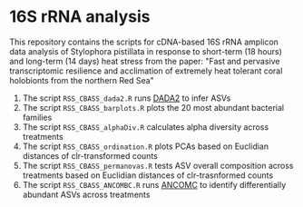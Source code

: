 # 16S rRNA analysis
This repository contains the scripts for cDNA-based 16S rRNA amplicon data analysis of Stylophora pistillata in response to short-term (18 hours) and long-term (14 days) heat stress from the paper: "Fast and pervasive transcriptomic resilience and acclimation of extremely heat tolerant coral holobionts from the northern Red Sea"

1. The script `RSS_CBASS_dada2.R` runs [DADA2](https://github.com/benjjneb/dada2) to infer ASVs
2. The script `RSS_CBASS_barplots.R` plots the 20 most abundant bacterial families
3. The script `RSS_CBASS_alphaDiv.R` calculates alpha diversity across treatments
4. The script `RSS_CBASS_ordination.R` plots PCAs based on Euclidian distances of clr-transformed counts
5. The script `RSS_CBASS_permanovas.R` tests ASV overall composition across treatments based on Euclidian distances of clr-trasnformed counts
6. The script `RSS_CBASS_ANCOMBC.R` runs [ANCOMC](https://github.com/FrederickHuangLin/ANCOMBC) to identify differentially abundant ASVs across treatments


